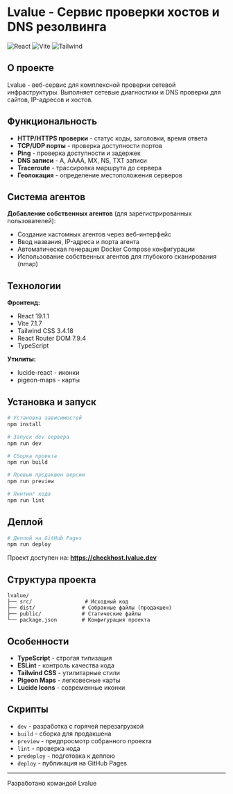 # Lvalue - Сервис проверки хостов и DNS резолвинга

![React](https://img.shields.io/badge/-React-61DAFB?logo=react&logoColor=white&style=for-the-badge)
![Vite](https://img.shields.io/badge/-Vite-646CFF?logo=vite&logoColor=white&style=for-the-badge)
![Tailwind](https://img.shields.io/badge/-Tailwind-06B6D4?logo=tailwindcss&logoColor=white&style=for-the-badge)

## О проекте

Lvalue - веб-сервис для комплексной проверки сетевой инфраструктуры. Выполняет сетевые диагностики и DNS проверки для сайтов, IP-адресов и хостов.

## Функциональность

- **HTTP/HTTPS проверки** - статус коды, заголовки, время ответа
- **TCP/UDP порты** - проверка доступности портов
- **Ping** - проверка доступности и задержек
- **DNS записи** - A, AAAA, MX, NS, TXT записи
- **Traceroute** - трассировка маршрута до сервера
- **Геолокация** - определение местоположения серверов

## Система агентов

**Добавление собственных агентов** (для зарегистрированных пользователей):
- Создание кастомных агентов через веб-интерфейс
- Ввод названия, IP-адреса и порта агента
- Автоматическая генерация Docker Compose конфигурации
- Использование собственных агентов для глубокого сканирования (nmap)

## Технологии

**Фронтенд:**
- React 19.1.1
- Vite 7.1.7
- Tailwind CSS 3.4.18
- React Router DOM 7.9.4
- TypeScript

**Утилиты:**
- lucide-react - иконки
- pigeon-maps - карты

## Установка и запуск

```bash
# Установка зависимостей
npm install

# Запуск dev сервера
npm run dev

# Сборка проекта
npm run build

# Превью продакшен версии
npm run preview

# Линтинг кода
npm run lint
```

## Деплой

```bash
# Деплой на GitHub Pages
npm run deploy
```

Проект доступен на: **https://checkhost.lvalue.dev**

## Структура проекта

```
lvalue/
├── src/                 # Исходный код
├── dist/               # Собранные файлы (продакшен)
├── public/             # Статические файлы
└── package.json        # Конфигурация проекта
```

## Особенности

- **TypeScript** - строгая типизация
- **ESLint** - контроль качества кода
- **Tailwind CSS** - утилитарные стили
- **Pigeon Maps** - легковесные карты
- **Lucide Icons** - современные иконки

## Скрипты

- `dev` - разработка с горячей перезагрузкой
- `build` - сборка для продакшена
- `preview` - предпросмотр собранного проекта
- `lint` - проверка кода
- `predeploy` - подготовка к деплою
- `deploy` - публикация на GitHub Pages

---

Разработано командой Lvalue
